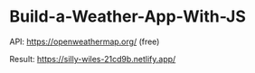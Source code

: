 # Build-a-Weather-App-With-JS

API: https://openweathermap.org/ (free)

Result: https://silly-wiles-21cd9b.netlify.app/
